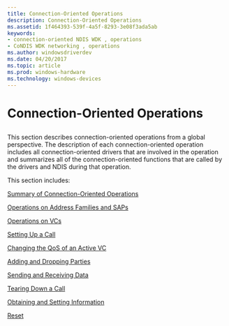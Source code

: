 ```yaml
---
title: Connection-Oriented Operations
description: Connection-Oriented Operations
ms.assetid: 1f464393-539f-4a5f-8293-3e08f3ada5ab
keywords:
- connection-oriented NDIS WDK , operations
- CoNDIS WDK networking , operations
ms.author: windowsdriverdev
ms.date: 04/20/2017
ms.topic: article
ms.prod: windows-hardware
ms.technology: windows-devices
---
```


# Connection-Oriented Operations


## <a href="" id="ddk-connection-oriented-operations-ng"></a>


This section describes connection-oriented operations from a global perspective. The description of each connection-oriented operation includes all connection-oriented drivers that are involved in the operation and summarizes all of the connection-oriented functions that are called by the drivers and NDIS during that operation.

This section includes:

[Summary of Connection-Oriented Operations](summary-of-connection-oriented-operations.md)

[Operations on Address Families and SAPs](operations-on-address-families-and-saps.md)

[Operations on VCs](operations-on-vcs.md)

[Setting Up a Call](setting-up-a-call.md)

[Changing the QoS of an Active VC](changing-the-qos-of-an-active-vc.md)

[Adding and Dropping Parties](adding-and-dropping-parties.md)

[Sending and Receiving Data](sending-and-receiving-data.md)

[Tearing Down a Call](tearing-down-a-call.md)

[Obtaining and Setting Information](obtaining-and-setting-information.md)

[Reset](reset.md)

 

 





